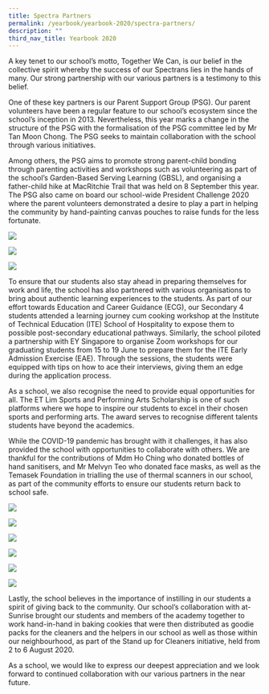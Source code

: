 ```yaml
---
title: Spectra Partners
permalink: /yearbook/yearbook-2020/spectra-partners/
description: ""
third_nav_title: Yearbook 2020
---
```

A key tenet to our school’s motto, Together We Can, is our belief in the collective spirit whereby the success of our Spectrans lies in the hands of many. Our strong partnership with our various partners is a testimony to this belief.

One of these key partners is our Parent Support Group (PSG). Our parent volunteers have been a regular feature to our school’s ecosystem since the school’s inception in 2013. Nevertheless, this year marks a change in the structure of the PSG with the formalisation of the PSG committee led by Mr Tan Moon Chong. The PSG seeks to maintain collaboration with the school through various initiatives.

Among others, the PSG aims to promote strong parent-child bonding through parenting activities and workshops such as volunteering as part of the school’s Garden-Based Serving Learning (GBSL), and organising a father-child hike at MacRitchie Trail that was held on 8 September this year. The PSG also came on board our school-wide President Challenge 2020 where the parent volunteers demonstrated a desire to play a part in helping the community by hand-painting canvas pouches to raise funds for the less fortunate.

![](/images/spectrapartners2.jpg)

![](/images/spectrapartners1.jpg)

![](/images/spectrapartners3.jpg)

To ensure that our students also stay ahead in preparing themselves for work and life, the school has also partnered with various organisations to bring about authentic learning experiences to the students. As part of our effort towards Education and Career Guidance (ECG), our Secondary 4 students attended a learning journey cum cooking workshop at the Institute of Technical Education (ITE) School of Hospitality to expose them to possible post-secondary educational pathways. Similarly, the school piloted a partnership with EY Singapore to organise Zoom workshops for our graduating students from 15 to 19 June to prepare them for the ITE Early Admission Exercise (EAE). Through the sessions, the students were equipped with tips on how to ace their interviews, giving them an edge during the application process.

As a school, we also recognise the need to provide equal opportunities for all. The ET Lim Sports and Performing Arts Scholarship is one of such platforms where we hope to inspire our students to excel in their chosen sports and performing arts. The award serves to recognise different talents students have beyond the academics.

While the COVID-19 pandemic has brought with it challenges, it has also provided the school with opportunities to collaborate with others. We are thankful for the contributions of Mdm Ho Ching who donated bottles of hand sanitisers, and Mr Melvyn Teo who donated face masks, as well as the Temasek Foundation in trialling the use of thermal scanners in our school, as part of the community efforts to ensure our students return back to school safe.

![](/images/spectrapartners7.jpg)

![](/images/spectrapartners6.jpg)

![](/images/spectrapartners4.jpg)

![](/images/spectrapartners5.jpg)

![](/images/spectrapartners8.jpg)

![](/images/spectrapartners9.jpg)






Lastly, the school believes in the importance of instilling in our students a spirit of giving back to the community. Our school’s collaboration with at-Sunrise brought our students and members of the academy together to work hand-in-hand in baking cookies that were then distributed as goodie packs for the cleaners and the helpers in our school as well as those within our neighbourhood, as part of the Stand up for Cleaners initiative, held from 2 to 6 August 2020.

As a school, we would like to express our deepest appreciation and we look forward to continued collaboration with our various partners in the near future.